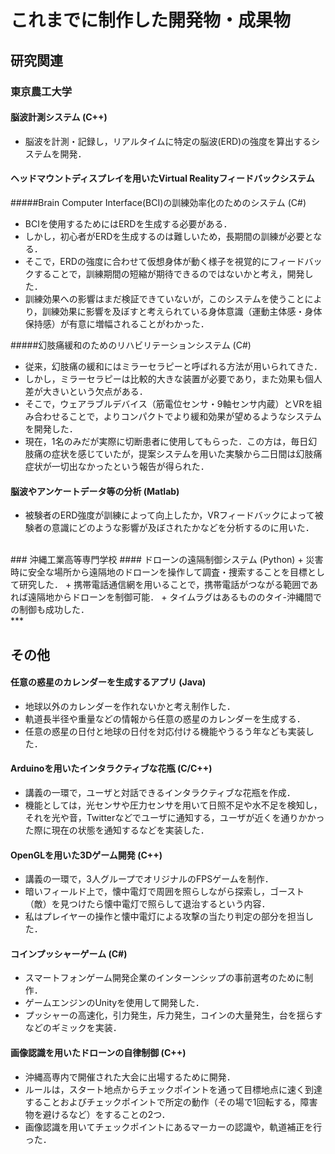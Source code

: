 # これまでに制作した開発物・成果物

## 研究関連

### 東京農工大学

#### 脳波計測システム (C++)
+ 脳波を計測・記録し，リアルタイムに特定の脳波(ERD)の強度を算出するシステムを開発．

#### ヘッドマウントディスプレイを用いたVirtual Realityフィードバックシステム
#####Brain Computer Interface(BCI)の訓練効率化のためのシステム (C#)
+ BCIを使用するためにはERDを生成する必要がある．
+ しかし，初心者がERDを生成するのは難しいため，長期間の訓練が必要となる．
+ そこで，ERDの強度に合わせて仮想身体が動く様子を視覚的にフィードバックすることで，訓練期間の短縮が期待できるのではないかと考え，開発した．
+ 訓練効果への影響はまだ検証できていないが，このシステムを使うことにより，訓練効果に影響を及ぼすと考えられている身体意識（運動主体感・身体保持感）が有意に増幅されることがわかった．

#####幻肢痛緩和のためのリハビリテーションシステム (C#)
+ 従来，幻肢痛の緩和にはミラーセラピーと呼ばれる方法が用いられてきた．
+ しかし，ミラーセラピーは比較的大きな装置が必要であり，また効果も個人差が大きいという欠点がある．
+ そこで，ウェアラブルデバイス（筋電位センサ・9軸センサ内蔵）とVRを組み合わせることで，よりコンパクトでより緩和効果が望めるようなシステムを開発した．
+ 現在，1名のみだが実際に切断患者に使用してもらった．この方は，毎日幻肢痛の症状を感じていたが，提案システムを用いた実験から二日間は幻肢痛症状が一切出なかったという報告が得られた．

#### 脳波やアンケートデータ等の分析 (Matlab)
+ 被験者のERD強度が訓練によって向上したか，VRフィードバックによって被験者の意識にどのような影響が及ぼされたかなどを分析するのに用いた．

</br>
### 沖縄工業高等専門学校
#### ドローンの遠隔制御システム (Python)
+ 災害時に安全な場所から遠隔地のドローンを操作して調査・捜索することを目標として研究した．
+ 携帯電話通信網を用いることで，携帯電話がつながる範囲であれば遠隔地からドローンを制御可能．
+ タイムラグはあるもののタイ-沖縄間での制御も成功した．

</br>
***

## その他
#### 任意の惑星のカレンダーを生成するアプリ (Java)
+ 地球以外のカレンダーを作れないかと考え制作した．
+ 軌道長半径や重量などの情報から任意の惑星のカレンダーを生成する．
+ 任意の惑星の日付と地球の日付を対応付ける機能やうるう年なども実装した．

#### Arduinoを用いたインタラクティブな花瓶 (C/C++)
+ 講義の一環で，ユーザと対話できるインタラクティブな花瓶を作成．
+ 機能としては，光センサや圧力センサを用いて日照不足や水不足を検知し，それを光や音，Twitterなどでユーザに通知する，ユーザが近くを通りかかった際に現在の状態を通知するなどを実装した．

#### OpenGLを用いた3Dゲーム開発 (C++)
+ 講義の一環で，3人グループでオリジナルのFPSゲームを制作．
+ 暗いフィールド上で，懐中電灯で周囲を照らしながら探索し，ゴースト（敵）を見つけたら懐中電灯で照らして退治するという内容．
+ 私はプレイヤーの操作と懐中電灯による攻撃の当たり判定の部分を担当した．

#### コインプッシャーゲーム (C#)
+ スマートフォンゲーム開発企業のインターンシップの事前選考のために制作．
+ ゲームエンジンのUnityを使用して開発した．
+ プッシャーの高速化，引力発生，斥力発生，コインの大量発生，台を揺らすなどのギミックを実装．

#### 画像認識を用いたドローンの自律制御 (C++)
+ 沖縄高専内で開催された大会に出場するために開発．
+ ルールは，スタート地点からチェックポイントを通って目標地点に速く到達することおよびチェックポイントで所定の動作（その場で1回転する，障害物を避けるなど）をすることの2つ．
+ 画像認識を用いてチェックポイントにあるマーカーの認識や，軌道補正を行った．